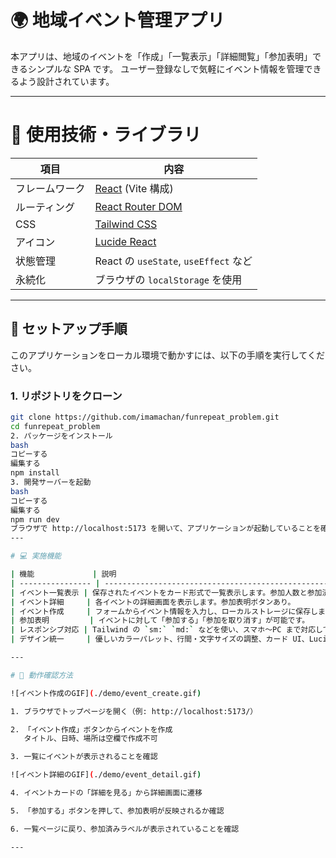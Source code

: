 # 🌍 地域イベント管理アプリ

本アプリは、地域のイベントを「作成」「一覧表示」「詳細閲覧」「参加表明」できるシンプルな SPA です。
ユーザー登録なしで気軽にイベント情報を管理できるよう設計されています。

---

# 🔧 使用技術・ライブラリ

| 項目           | 内容                                         |
| -------------- | -------------------------------------------- |
| フレームワーク | [React](https://reactjs.org/) (Vite 構成)    |
| ルーティング   | [React Router DOM](https://reactrouter.com/) |
| CSS            | [Tailwind CSS](https://tailwindcss.com/)     |
| アイコン       | [Lucide React](https://lucide.dev/icons/)    |
| 状態管理       | React の `useState`, `useEffect` など        |
| 永続化         | ブラウザの `localStorage` を使用             |

---

## 🚀 セットアップ手順

このアプリケーションをローカル環境で動かすには、以下の手順を実行してください。

### 1. リポジトリをクローン

```bash
git clone https://github.com/imamachan/funrepeat_problem.git
cd funrepeat_problem
2. パッケージをインストール
bash
コピーする
編集する
npm install
3. 開発サーバーを起動
bash
コピーする
編集する
npm run dev
ブラウザで http://localhost:5173 を開いて、アプリケーションが起動していることを確認してください。
---

# 💻 実施機能

| 機能             | 説明                                                                                                                           |
| ---------------- | ------------------------------------------------------------------------------------------------------------------------------ |
| イベント一覧表示 | 保存されたイベントをカード形式で一覧表示します。参加人数と参加済みステータスも表示。                                           |
| イベント詳細     | 各イベントの詳細画面を表示します。参加表明ボタンあり。                                                                         |
| イベント作成     | フォームからイベント情報を入力し、ローカルストレージに保存します。                                                             |
| 参加表明         | イベントに対して「参加する」「参加を取り消す」が可能です。                                                                     |
| レスポンシブ対応 | Tailwind の `sm:` `md:` などを使い、スマホ〜PC まで対応しています。                                                            |
| デザイン統一     | 優しいカラーパレット、行間・文字サイズの調整、カード UI、Lucide アイコンなどを活用し、シンプルで見やすい UI を実現しています。 |

---

# 🧪 動作確認方法

![イベント作成のGIF](./demo/event_create.gif)

1. ブラウザでトップページを開く（例: http://localhost:5173/）

2. 「イベント作成」ボタンからイベントを作成
   タイトル、日時、場所は空欄で作成不可

3. 一覧にイベントが表示されることを確認

![イベント詳細のGIF](./demo/event_detail.gif)

4. イベントカードの「詳細を見る」から詳細画面に遷移

5. 「参加する」ボタンを押して、参加表明が反映されるか確認

6. 一覧ページに戻り、参加済みラベルが表示されていることを確認

---
```
